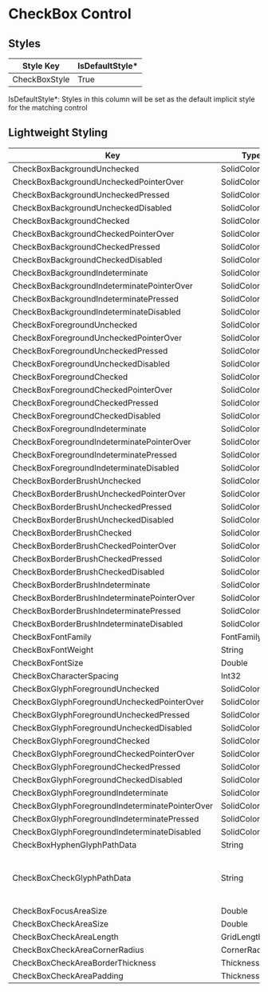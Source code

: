 # CheckBox Control
## Styles

Style Key|IsDefaultStyle*
-|-
CheckBoxStyle|True

IsDefaultStyle*: Styles in this column will be set as the default implicit style for the matching control

## Lightweight Styling

Key|Type|Value
-|-|-
CheckBoxBackgroundUnchecked|SolidColorBrush|SystemControlTransparentBrush
CheckBoxBackgroundUncheckedPointerOver|SolidColorBrush|SystemControlTransparentBrush
CheckBoxBackgroundUncheckedPressed|SolidColorBrush|SystemControlTransparentBrush
CheckBoxBackgroundUncheckedDisabled|SolidColorBrush|SystemControlTransparentBrush
CheckBoxBackgroundChecked|SolidColorBrush|PrimaryBrush
CheckBoxBackgroundCheckedPointerOver|SolidColorBrush|PrimaryBrush
CheckBoxBackgroundCheckedPressed|SolidColorBrush|PrimaryBrush
CheckBoxBackgroundCheckedDisabled|SolidColorBrush|OnSurfaceLowBrush
CheckBoxBackgroundIndeterminate|SolidColorBrush|PrimaryBrush
CheckBoxBackgroundIndeterminatePointerOver|SolidColorBrush|PrimaryBrush
CheckBoxBackgroundIndeterminatePressed|SolidColorBrush|PrimaryBrush
CheckBoxBackgroundIndeterminateDisabled|SolidColorBrush|OnSurfaceLowBrush
CheckBoxForegroundUnchecked|SolidColorBrush|OnSurfaceBrush
CheckBoxForegroundUncheckedPointerOver|SolidColorBrush|OnSurfaceBrush
CheckBoxForegroundUncheckedPressed|SolidColorBrush|OnSurfaceBrush
CheckBoxForegroundUncheckedDisabled|SolidColorBrush|OnSurfaceLowBrush
CheckBoxForegroundChecked|SolidColorBrush|OnSurfaceBrush
CheckBoxForegroundCheckedPointerOver|SolidColorBrush|OnSurfaceBrush
CheckBoxForegroundCheckedPressed|SolidColorBrush|OnSurfaceBrush
CheckBoxForegroundCheckedDisabled|SolidColorBrush|OnSurfaceLowBrush
CheckBoxForegroundIndeterminate|SolidColorBrush|OnSurfaceBrush
CheckBoxForegroundIndeterminatePointerOver|SolidColorBrush|OnSurfaceBrush
CheckBoxForegroundIndeterminatePressed|SolidColorBrush|OnSurfaceBrush
CheckBoxForegroundIndeterminateDisabled|SolidColorBrush|OnSurfaceLowBrush
CheckBoxBorderBrushUnchecked|SolidColorBrush|OnSurfaceBrush
CheckBoxBorderBrushUncheckedPointerOver|SolidColorBrush|OnSurfaceBrush
CheckBoxBorderBrushUncheckedPressed|SolidColorBrush|OnSurfaceBrush
CheckBoxBorderBrushUncheckedDisabled|SolidColorBrush|OnSurfaceLowBrush
CheckBoxBorderBrushChecked|SolidColorBrush|PrimaryBrush
CheckBoxBorderBrushCheckedPointerOver|SolidColorBrush|PrimaryBrush
CheckBoxBorderBrushCheckedPressed|SolidColorBrush|PrimaryBrush
CheckBoxBorderBrushCheckedDisabled|SolidColorBrush|OnSurfaceLowBrush
CheckBoxBorderBrushIndeterminate|SolidColorBrush|PrimaryBrush
CheckBoxBorderBrushIndeterminatePointerOver|SolidColorBrush|PrimaryBrush
CheckBoxBorderBrushIndeterminatePressed|SolidColorBrush|PrimaryBrush
CheckBoxBorderBrushIndeterminateDisabled|SolidColorBrush|OnSurfaceLowBrush
CheckBoxFontFamily|FontFamily|MaterialRegularFontFamily
CheckBoxFontWeight|String|BodySmallFontWeight
CheckBoxFontSize|Double|BodySmallFontSize
CheckBoxCharacterSpacing|Int32|BodySmallCharacterSpacing
CheckBoxGlyphForegroundUnchecked|SolidColorBrush|SystemControlTransparentBrush
CheckBoxGlyphForegroundUncheckedPointerOver|SolidColorBrush|SystemControlTransparentBrush
CheckBoxGlyphForegroundUncheckedPressed|SolidColorBrush|SystemControlTransparentBrush
CheckBoxGlyphForegroundUncheckedDisabled|SolidColorBrush|SystemControlTransparentBrush
CheckBoxGlyphForegroundChecked|SolidColorBrush|OnPrimaryBrush
CheckBoxGlyphForegroundCheckedPointerOver|SolidColorBrush|OnPrimaryBrush
CheckBoxGlyphForegroundCheckedPressed|SolidColorBrush|OnPrimaryBrush
CheckBoxGlyphForegroundCheckedDisabled|SolidColorBrush|OnPrimaryMediumBrush
CheckBoxGlyphForegroundIndeterminate|SolidColorBrush|OnPrimaryBrush
CheckBoxGlyphForegroundIndeterminatePointerOver|SolidColorBrush|OnPrimaryBrush
CheckBoxGlyphForegroundIndeterminatePressed|SolidColorBrush|OnPrimaryBrush
CheckBoxGlyphForegroundIndeterminateDisabled|SolidColorBrush|OnPrimaryMediumBrush
CheckBoxHyphenGlyphPathData|String|M0,0L32,0 32,5.3 0,5.3z
CheckBoxCheckGlyphPathData|String|M28.718018,0L32,3.2819897 10.666016,24.616999 0,13.951997 3.2810059,10.670007 10.666016,18.055033z
CheckBoxFocusAreaSize|Double|40
CheckBoxCheckAreaSize|Double|18
CheckBoxCheckAreaLength|GridLength|40
CheckBoxCheckAreaCornerRadius|CornerRadius|2
CheckBoxCheckAreaBorderThickness|Thickness|2
CheckBoxCheckAreaPadding|Thickness|8,0,0,0